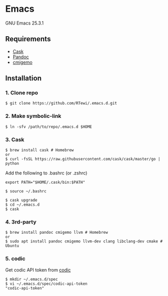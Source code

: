 # Emacs

GNU Emacs 25.3.1

## Requirements
- [Cask](https://github.com/cask/cask)
- [Pandoc](https://pandoc.org)
- [cmigemo](https://github.com/koron/cmigemo)

## Installation

### 1. Clone repo

``` shell
$ git clone https://github.com/RTewi/.emacs.d.git
```
### 2. Make symbolic-link

``` shell
$ ln -sfv /path/to/repo/.emacs.d $HOME
```

### 3. Cask

``` shell
$ brew install cask # Homebrew
or
$ curl -fsSL https://raw.githubusercontent.com/cask/cask/master/go | python
```

Add the following to .bashrc (or .zshrc)

``` shell
export PATH="$HOME/.cask/bin:$PATH"
```

```
$ source ~/.bashrc
```

``` shell
$ cask upgrade
$ cd ~/.emacs.d
$ cask
```

### 4. 3rd-party

``` shell
$ brew install pandoc cmigemo llvm # Homebrew
or
$ sudo apt install pandoc cmigemo llvm-dev clang libclang-dev cmake # Ubuntu
```

### 5. codic

Get codic API token from [codic](https://codic.jp/)

``` shell
$ mkdir ~/.emacs.d/spec
$ vi ~/.emacs.d/spec/codic-api-token
"codic-api-token"
```
